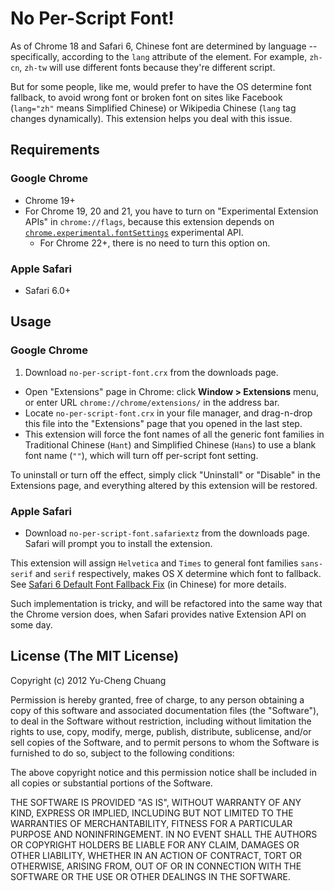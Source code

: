 # No Per-Script Font!

As of Chrome 18 and Safari 6, Chinese font are determined by language -- specifically, according to the `lang` attribute of the element. For example, `zh-cn`, `zh-tw` will use different fonts because they're different script.

But for some people, like me, would prefer to have the OS determine font fallback, to avoid wrong font or broken font on sites like Facebook (`lang="zh"` means Simplified Chinese) or Wikipedia Chinese (`lang` tag changes dynamically). This extension helps you deal with this issue.

## Requirements

### Google Chrome

* Chrome 19+
* For Chrome 19, 20 and 21, you have to turn on "Experimental Extension APIs" in `chrome://flags`, because this extension depends on [`chrome.experimental.fontSettings`](http://code.google.com/chrome/extensions/experimental.fontSettings.html) experimental API.
  * For Chrome 22+, there is no need to turn this option on.

### Apple Safari

* Safari 6.0+

## Usage

### Google Chrome

1. Download `no-per-script-font.crx` from the downloads page.
- Open "Extensions" page in Chrome: click **Window > Extensions** menu, or enter URL `chrome://chrome/extensions/` in the address bar.
- Locate `no-per-script-font.crx` in your file manager, and drag-n-drop this file into the "Extensions" page that you opened in the last step.
- This extension will force the font names of all the generic font families in Traditional Chinese (`Hant`) and Simplified Chinese (`Hans`) to use a blank font name (`""`), which will turn off per-script font setting.

To uninstall or turn off the effect, simply click "Uninstall" or "Disable" in the Extensions page, and everything altered by this extension will be restored.

### Apple Safari

- Download `no-per-script-font.safariextz` from the downloads page. Safari will prompt you to install the extension.

This extension will assign `Helvetica` and `Times` to general font families `sans-serif` and `serif` respectively, makes OS X determine which font to fallback. See [Safari 6 Default Font Fallback Fix](https://gist.github.com/2925009) (in Chinese) for more details.

Such implementation is tricky, and will be refactored into the same way that the Chrome version does, when Safari provides native Extension API on some day.

## License (The MIT License)

Copyright (c) 2012 Yu-Cheng Chuang

Permission is hereby granted, free of charge, to any person obtaining a copy of this software and associated documentation files (the "Software"), to deal in the Software without restriction, including without limitation the rights to use, copy, modify, merge, publish, distribute, sublicense, and/or sell copies of the Software, and to permit persons to whom the Software is furnished to do so, subject to the following conditions:

The above copyright notice and this permission notice shall be included in all copies or substantial portions of the Software.

THE SOFTWARE IS PROVIDED "AS IS", WITHOUT WARRANTY OF ANY KIND, EXPRESS OR IMPLIED, INCLUDING BUT NOT LIMITED TO THE WARRANTIES OF MERCHANTABILITY, FITNESS FOR A PARTICULAR PURPOSE AND NONINFRINGEMENT. IN NO EVENT SHALL THE AUTHORS OR COPYRIGHT HOLDERS BE LIABLE FOR ANY CLAIM, DAMAGES OR OTHER LIABILITY, WHETHER IN AN ACTION OF CONTRACT, TORT OR OTHERWISE, ARISING FROM, OUT OF OR IN CONNECTION WITH THE SOFTWARE OR THE USE OR OTHER DEALINGS IN THE SOFTWARE.

